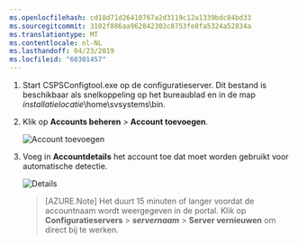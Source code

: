 ```yaml
---
ms.openlocfilehash: cd18d71d26410767a2d3119c12a1339bdc84bd33
ms.sourcegitcommit: 3102f886aa962842303c8753fe8fa5324a52834a
ms.translationtype: MT
ms.contentlocale: nl-NL
ms.lasthandoff: 04/23/2019
ms.locfileid: "60301457"
---
```

1. Start CSPSConfigtool.exe op de configuratieserver. Dit bestand is beschikbaar als snelkoppeling op het bureaublad en in de map *installatielocatie*\home\svsystems\bin.
2. Klik op **Accounts beheren** > **Account toevoegen**.

    ![Account toevoegen](./media/site-recovery-add-vcenter-account/credentials1.png)
3. Voeg in **Accountdetails** het account toe dat moet worden gebruikt voor automatische detectie.

    ![Details](./media/site-recovery-add-vcenter-account/credentials2.png)

    > [AZURE.Note]
   > Het duurt 15 minuten of langer voordat de accountnaam wordt weergegeven in de portal. Klik op **Configuratieservers** > ***servernaam*** > **Server vernieuwen** om direct bij te werken.